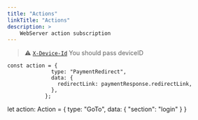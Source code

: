 ```yaml
---
title: "Actions"
linkTitle: "Actions"
description: >
    WebServer action subscription
---
```



> ⚠️ [`X-Device-Id`](./device-id.md)  You should pass deviceID


    const action = {
                  type: "PaymentRedirect",
                  data: {
                    redirectLink: paymentResponse.redirectLink,
                  },
                };


let action: Action = {
          type: "GoTo",
          data: {
            "section": "login"
          }
        }
